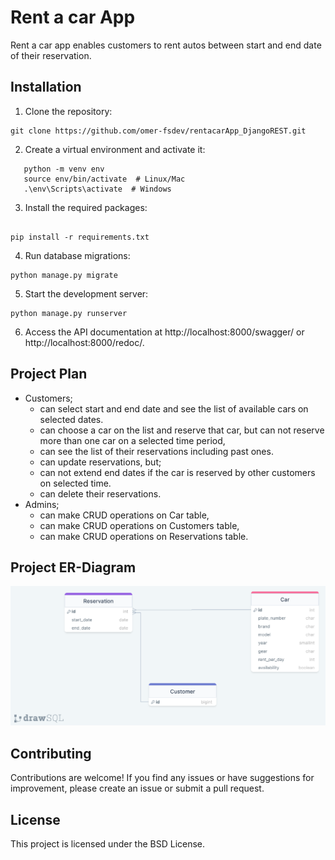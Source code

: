 # Rent a car App

Rent a car app enables customers to rent autos between start and end date of their reservation.

## Installation

1. Clone the repository:

```
git clone https://github.com/omer-fsdev/rentacarApp_DjangoREST.git
```

2. Create a virtual environment and activate it:

```
   python -m venv env
   source env/bin/activate  # Linux/Mac
   .\env\Scripts\activate  # Windows
```

3. Install the required packages:

```

pip install -r requirements.txt

```

4. Run database migrations:

```
python manage.py migrate

```

5. Start the development server:

```
python manage.py runserver

```

6. Access the API documentation at http://localhost:8000/swagger/ or http://localhost:8000/redoc/.

## Project Plan

- Customers;
  - can select start and end date and see the list of available cars on selected dates.
  - can choose a car on the list and reserve that car, but can not reserve more than one car on a
    selected time period,
  - can see the list of their reservations including past ones.
  - can update reservations, but;
  - can not extend end dates if the car is reserved by other customers on selected time.
  - can delete their reservations.
- Admins;
  - can make CRUD operations on Car table,
  - can make CRUD operations on Customers table,
  - can make CRUD operations on Reservations table.

## Project ER-Diagram

![ER Diagram](./rentacarAppER.png)

## Contributing

Contributions are welcome! If you find any issues or have suggestions for improvement, please create an issue or submit a pull request.

## License

This project is licensed under the BSD License.
